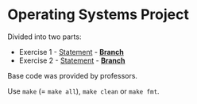 # Operating Systems Project

Divided into two parts:

- Exercise 1 - [Statement](https://github.com/R-Camacho/proj-SO/blob/part1/Projeto_SO2425_Parte_1.pdf) - **[Branch](https://github.com/R-Camacho/proj-SO/tree/part1)**
- Exercise 2 - [Statement](https://github.com/R-Camacho/proj-SO/blob/part2/Projeto_SO2425_Enunciado-parte-2.pdf) - **[Branch](https://github.com/R-Camacho/proj-SO/tree/part2)**

Base code was provided by professors.

Use `make` (= `make all`), `make clean` or `make fmt`.
